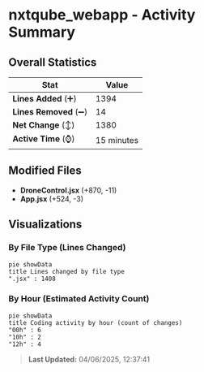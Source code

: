 # nxtqube_webapp - Activity Summary 

## Overall Statistics

| Stat                   | Value                                                             |
| ---------------------- | ----------------------------------------------------------------- |
| **Lines Added** (➕)   | 1394                                          |
| **Lines Removed** (➖) | 14                                        |
| **Net Change** (↕)    | 1380                |
| **Active Time** (⌚)   | 15 minutes |


## Modified Files
- **DroneControl.jsx** (+870, -11)
- **App.jsx** (+524, -3)

## Visualizations

### By File Type (Lines Changed)

```mermaid
pie showData
title Lines changed by file type
".jsx" : 1408
```

### By Hour (Estimated Activity Count)

```mermaid
pie showData
title Coding activity by hour (count of changes)
"00h" : 6
"10h" : 2
"12h" : 4
```


> **Last Updated:** 04/06/2025, 12:37:41